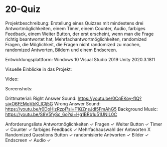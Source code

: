 # 20-Quiz
Projektbeschreibung:
Erstellung eines Quizzes mit mindestens drei Antwortmöglichkeiten, einem Timer, einem Counter, Audio, farbiges Feedback, einem Weiter Button, der erst erscheint, wenn man die Frage richtig beantwortet hat, Mehrfachantwortmöglichkeiten, randomized Fragen, die Möglichkeit, die Fragen nicht randomized zu machen, randomized Antworten, Bildern und einem Endscreen.

Entwicklungsplattform:
Windows 10
Visual Studio 2019
Unity 2020.3.18f1

Visuelle Einblicke in das Projekt:

Video:

Screenshots:

Drittmaterial:
Right Answer Sound: https://youtu.be/0CqEKoy-fIQ?si=O6FEMqVbKLlClj5G
Wrong Answer Sound: https://youtu.be/r0DoHizRzpI?si=F1QZnsJdI5FmAhG5
Background Music: https://youtu.be/S8V5fySc_6o?si=Hg1BRb1u51UNIL0C

Anforderungsliste
Antwortmöglichkeiten ✓
Fragen ✓
Weiter Button ✓
Timer ✓
Counter ✓
farbiges Feedback ✓
Mehrfachauswahl der Antworten X
Randomized Questions Button ✓
randomisierte Antworten ✓
Bilder ✓
Endscreen ✓
Audio ✓
